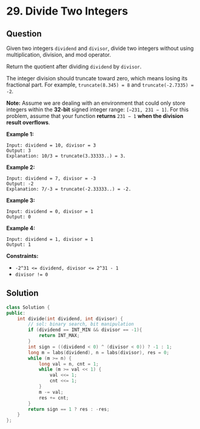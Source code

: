 # 29. Divide Two Integers

## Question

Given two integers `dividend` and `divisor`, divide two integers without using multiplication, division, and mod operator.

Return the quotient after dividing `dividend` by `divisor`.

The integer division should truncate toward zero, which means losing its fractional part. For example, `truncate(8.345) = 8` and `truncate(-2.7335) = -2`.

**Note:** Assume we are dealing with an environment that could only store integers within the **32-bit** signed integer range: `[−231, 231 − 1]`. For this problem, assume that your function **returns** `231 − 1` **when the division result overflows**.

**Example 1:**

```text
Input: dividend = 10, divisor = 3
Output: 3
Explanation: 10/3 = truncate(3.33333..) = 3.
```

**Example 2:**

```text
Input: dividend = 7, divisor = -3
Output: -2
Explanation: 7/-3 = truncate(-2.33333..) = -2.
```

**Example 3:**

```text
Input: dividend = 0, divisor = 1
Output: 0
```

**Example 4:**

```text
Input: dividend = 1, divisor = 1
Output: 1
```

**Constraints:**

* `-2^31 <= dividend, divisor <= 2^31 - 1`
* `divisor != 0`

## Solution

```cpp
class Solution {
public:
    int divide(int dividend, int divisor) {
        // sol: binary search, bit manipulation
        if (dividend == INT_MIN && divisor == -1){
            return INT_MAX;
        }
        int sign = ((dividend < 0) ^ (divisor < 0)) ? -1 : 1;
        long m = labs(dividend), n = labs(divisor), res = 0;
        while (m >= n) {
            long val = n, cnt = 1;
            while (m >= val << 1) {
                val <<= 1;
                cnt <<= 1;
            }
            m -= val;
            res += cnt;
        }
        return sign == 1 ? res : -res;
    }
};
```

